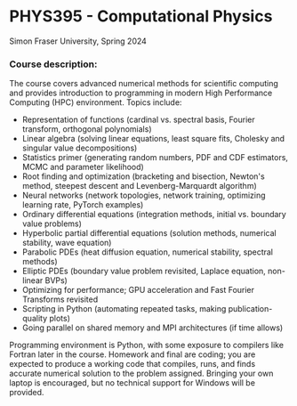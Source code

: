 # PHYS395 - Computational Physics

Simon Fraser University, Spring 2024

### Course description:

The course covers advanced numerical methods for scientific computing and provides introduction to programming in modern High Performance Computing (HPC) environment. Topics include:

- Representation of functions (cardinal vs. spectral basis, Fourier transform, orthogonal polynomials)
- Linear algebra (solving linear equations, least square fits, Cholesky and singular value decompositions)
- Statistics primer (generating random numbers, PDF and CDF estimators, MCMC and parameter likelihood)
- Root finding and optimization (bracketing and bisection, Newton's method, steepest descent and Levenberg-Marquardt algorithm)
- Neural networks (network topologies, network training, optimizing learning rate, PyTorch examples)
- Ordinary differential equations (integration methods, initial vs. boundary value problems)
- Hyperbolic partial differential equations (solution methods, numerical stability, wave equation)
- Parabolic PDEs (heat diffusion equation, numerical stability, spectral methods)
- Elliptic PDEs (boundary value problem revisited, Laplace equation, non-linear BVPs)
- Optimizing for performance; GPU acceleration and Fast Fourier Transforms revisited
- Scripting in Python (automating repeated tasks, making publication-quality plots)
- Going parallel on shared memory and MPI architectures (if time allows)

Programming environment is Python, with some exposure to compilers like Fortran later in the course. Homework and final are coding; you are expected to produce a working code that compiles, runs, and finds accurate numerical solution to the problem assigned. Bringing your own laptop is encouraged, but no technical support for Windows will be provided.
